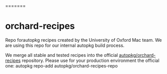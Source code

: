 =======
# orchard-recipes

Repo forautopkg recipes created by the University of Oxford Mac team. We are using this repo for our internal autopkg build process. 

We merge all stable and tested recipes into the official [autopkg/orchard-recipes](https://github.com/autopkg/orchard-recipes) repository. Please use for your production environment the official one:
    autopkg repo-add autopkg/orchard-recipes-repo

